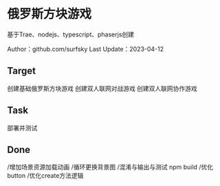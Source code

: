 # 俄罗斯方块游戏

基于Trae、nodejs、typescript、phaserjs创建

Author：github.com/surfsky
Last Update：2023-04-12

## Target

创建基础俄罗斯方块游戏
创建双人联网对战游戏
创建双人联网协作游戏

## Task

部署并测试

## Done

/增加场景资源加载动画
/循环更换背景图
/混淆与输出与测试 npm build
/优化button
/优化create方法逻辑
